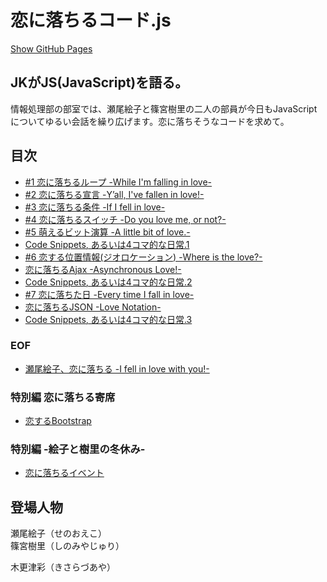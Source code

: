 # 恋に落ちるコード.js

[Show GitHub Pages](https://8amjp.github.io/jk-meets-js/)

## JKがJS(JavaScript)を語る。

情報処理部の部室では、瀬尾絵子と篠宮樹里の二人の部員が今日もJavaScriptについてゆるい会話を繰り広げます。恋に落ちそうなコードを求めて。

## 目次
* [#1 恋に落ちるループ -While I'm falling in love-](./text/01.md)
* [#2 恋に落ちる宣言 -Y’all, I've fallen in love!-](./text/02.md)
* [#3 恋に落ちる条件 -If I fell in love-](./text/03.md)
* [#4 恋に落ちるスイッチ -Do you love me, or not?-](./text/04.md)
* [#5 萌えるビット演算 -A little bit of love.-](./text/05.md)
* [Code Snippets, あるいは4コマ的な日常.1](./text/08.md)
* [#6 恋する位置情報(ジオロケーション) -Where is the love?-](./text/06.md)
* [恋に落ちるAjax -Asynchronous Love!-](./text/11.md)
* [Code Snippets, あるいは4コマ的な日常.2](./text/09.md)
* [#7 恋に落ちた日 -Every time I fall in love-](./text/07.md)
* [恋に落ちるJSON -Love Notation-](./text/12.md)
* [Code Snippets, あるいは4コマ的な日常.3](./text/10.md)

### EOF
* [瀬尾絵子、恋に落ちる -I fell in love with you!-](./text/14.md)

### 特別編 恋に落ちる寄席
* [恋するBootstrap](./text/13.md)

### 特別編 -絵子と樹里の冬休み-
* [恋に落ちるイベント](./text/15.md)


## 登場人物

瀬尾絵子（せのおえこ）  
篠宮樹里（しのみやじゅり）  

木更津彩（きさらづあや）
